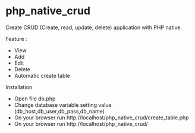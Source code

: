 # php_native_crud

Create CRUD (Create, read, update, delete) application with PHP native.

Feature :
- View
- Add
- Edit
- Delete
- Automatic create table

Installation
- Open file db.php
- Change database variable setting value (db_host,db_user,db_pass,db_name)
- On your browser run http://localhost/php_native_crud/create_table.php
- On your browser run http://localhost/php_native_crud/
